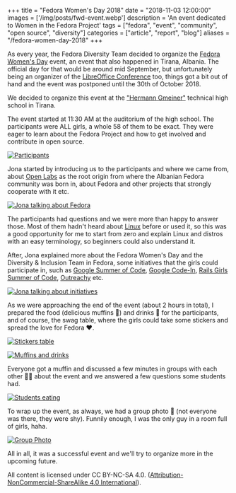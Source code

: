 +++
title = "Fedora Women's Day 2018"
date = "2018-11-03 12:00:00"
images = ['/img/posts/fwd-event.webp']
description = 'An event dedicated to Women in the Fedora Project'
tags = ["fedora", "event", "community", "open source", "diversity"]
categories = ["article", "report", "blog"]
aliases = "/fedora-women-day-2018"
+++

As every year, the Fedora Diversity Team decided to organize the [Fedora Women's Day](https://fedoraproject.org/wiki/Category:Fedora_Women's_Day) event, an event that also happened in Tirana, Albania. The official day for that would be around mid September, but unfortunately being an organizer of the [LibreOffice Conference](https://libocon.org/2018) too, things got a bit out of hand and the event was postponed until the 30th of October 2018.

We decided to organize this event at the ["Hermann Gmeiner"](http://hermanngmeiner.vet.al/) technical high school in Tirana.

The event started at 11:30 AM at the auditorium of the high school. The participants were ALL girls, a whole 58 of them to be exact. They were eager to learn about the Fedora Project and how to get involved and contribute in open source.

[![Participants](/img/posts/fwd-participants.webp)](/img/posts/fwd-participants-full.webp)

Jona started by introducing us to the participants and where we came from, about [Open Labs](https://openlabs.cc) as the root origin from where the Albanian Fedora community was born in, about Fedora and other projects that strongly cooperate with it etc.

[![Jona talking about Fedora](/img/posts/fwd-jona-talking.webp)](/img/posts/fwd-jona-talking-full.webp)

The participants had questions and we were more than happy to answer those. Most of them hadn't heard about [Linux](https://en.wikipedia.org/wiki/Linux_kernel) before or used it, so this was a good opportunity for me to start from zero and explain Linux and distros with an easy terminology, so beginners could also understand it.

After, Jona explained more about the Fedora Women's Day and the Diversity & Inclusion Team in Fedora, some initiatives that the girls could participate in, such as [Google Summer of Code](https://summerofcode.withgoogle.com/), [Google Code-In](https://codein.withgoogle.com/), [Rails Girls Summer of Code](https://railsgirlssummerofcode.org/), [Outreachy](https://www.outreachy.org/) etc.

[![Jona talking about initiatives](/img/posts/fwd-jona-women.webp)](/img/posts/fwd-jona-women-full.webp)

As we were approaching the end of the event (about 2 hours in total), I prepared the food (delicious muffins 🍩) and drinks 🥤 for the participants, and of course, the swag table, where the girls could take some stickers and spread the love for Fedora ❤️.

[![Stickers table](/img/posts/fwd-stickers.webp)](/img/posts/fwd-stickers-full.webp)

[![Muffins and drinks](/img/posts/fwd-food.webp)](/img/posts/fwd-food-full.webp)

Everyone got a muffin and discussed a few minutes in groups with each other 👩‍💻 about the event and we answered a few questions some students had.

[![Students eating](/img/posts/fwd-students.webp)](/img/posts/fwd-students-full.webp)

To wrap up the event, as always, we had a group photo 📸 (not everyone was there, they were shy). Funnily enough, I was the only guy in a room full of girls, haha.

[![Group Photo](/img/posts/fwd-photo.webp)](/img/posts/fwd-photo-full.webp)

All in all, it was a successful event and we'll try to organize more in the upcoming future.

All content is licensed under CC BY-NC-SA 4.0. ([Attribution-NonCommercial-ShareAlike 4.0 International](https://creativecommons.org/licenses/by-nc-sa/4.0/)).
